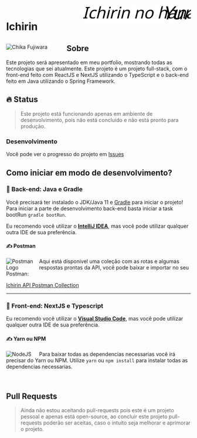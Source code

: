 <img align="right" width="300px" alt="Ichirin no Hana Logo" src="https://github.com/Cristian-Sknz/Ichirin/blob/master/ichirin-frontend/public/logo.svg">

<h1 align="left">Ichirin</h1>

<div>
  <img align="left" width="165px" alt="Chika Fujiwara" src="https://c.tenor.com/S_Bm_Ect9uMAAAAC/chika-delicious.gif">
  <h2>Sobre</h2>
  Este projeto será apresentado em meu portfolio, mostrando todas as tecnologias que sei atualmente. Este projeto é um projeto full-stack, com o front-end feito com ReactJS e NextJS utilizando o TypeScript e o back-end feito em Java utilizando o Spring Framework.
</div>

## :fire: Status
> Este projeto está funcionando apenas em ambiente de desenvolvimento, pois não está concluido e não está pronto para produção.

### Desenvolvimento
Você pode ver o progresso do projeto em [Issues](https://github.com/Cristian-Sknz/Ichirin/issues)
## Como iniciar em modo de desenvolvimento?

### :dizzy: Back-end: Java e Gradle
Você precisará ter instalado o JDK/Java 11 e [Gradle](https://gradle.org) para iniciar o projeto! Para iniciar a parte de desenvolvimento back-end basta iniciar a task bootRun
`gradle bootRun`.

Eu recomendo você utilizar o [**IntelliJ IDEA**](https://www.jetbrains.com/pt-br/idea/download/), mas você pode utilizar qualquer outra IDE de sua preferência.

#### :writing_hand: Postman
<div>
  <img align="left" width="90px" alt="Postman Logo" src="https://seeklogo.com/images/P/postman-logo-0087CA0D15-seeklogo.com.png">

  Aqui está disponivel uma coleção com as rotas e algumas respostas prontas da API, você pode baixar e importar no seu Postman:
  <p>
    <a href="https://github.com/Cristian-Sknz/Ichirin/raw/master/ichirin-backend/Ichirin%20API%20Postman%20Collection.json">Ichirin API Postman Collection</a>
  <p/>
</div>

<hr>

### :dizzy: Front-end: NextJS e Typescript

Eu recomendo você utilizar o [**Visual Studio Code**](https://code.visualstudio.com), mas você pode utilizar qualquer outra IDE de sua preferência.

#### :writing_hand: Yarn ou NPM
<div>
  <img align="left" width="90px" alt="NodeJS" src="https://seeklogo.com/images/N/nodejs-logo-FBE122E377-seeklogo.com.png">

  Para baixar todas as dependencias necessarias você irá precisar do Yarn ou NPM. Utilize <code>yarn</code> ou <code>npm install</code> para instalar todas as dependencias necessarias.
</div>
<br>

## Pull Requests
> Ainda não estou aceitando pull-requests pois este é um projeto pessoal e apenas está open-source, ao concluir este projeto pull-requests poderão ser aceitas, caso o intuito seja melhorar e aprimorar o projeto.

